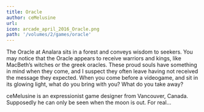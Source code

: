```yaml
---
title: Oracle
author: ceMelusine
url: 
icon: arcade_april_2016_Oracle.png
path: '/volumes/2/games/oracle'
---
```

The Oracle at Analara sits in a forest and conveys wisdom to seekers. You may
notice that the Oracle appears to receive warriors and kings, like MacBeth’s
witches or the greek oracles. These proud souls have something in mind when
they come, and I suspect they often leave having not received the message
they expected. When you come before a videogame, and sit in its glowing
light, what do you bring with you? What do you take away?

ceMelusine is an expressionist game designer from Vancouver, Canada.
Supposedly he can only be seen when the moon is out. For real...